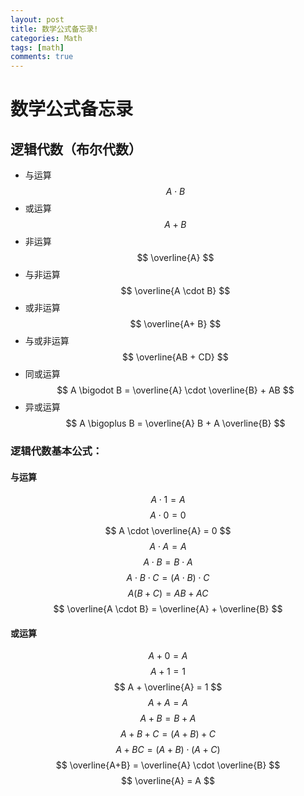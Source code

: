 ```yaml
---
layout: post
title: 数学公式备忘录!
categories: Math
tags: [math]
comments: true
---
```


# 数学公式备忘录
<!--more-->

## 逻辑代数（布尔代数）
- 与运算$$ A \cdot B $$
- 或运算$$ A + B $$
- 非运算$$ \overline{A} $$
- 与非运算$$ \overline{A \cdot B} $$
- 或非运算$$ \overline{A+ B} $$
- 与或非运算$$ \overline{AB + CD} $$
- 同或运算$$ A \bigodot B = \overline{A} \cdot  \overline{B} + AB $$
- 异或运算$$ A \bigoplus B = \overline{A} B + A \overline{B} $$

### 逻辑代数基本公式：

#### 与运算
$$ A \cdot 1 = A $$
$$ A \cdot 0 = 0  $$
$$ A \cdot \overline{A} = 0  $$
$$ A \cdot A = A  $$
$$ A \cdot B = B \cdot A  $$
$$ A \cdot B \cdot C = (A \cdot B) \cdot C  $$
$$ A(B+C) = AB + AC  $$
$$ \overline{A \cdot B} = \overline{A} + \overline{B}  $$

#### 或运算
$$ A + 0 = A  $$
$$ A + 1 = 1  $$
$$ A + \overline{A} = 1  $$
$$ A + A = A  $$
$$ A + B = B+ A  $$
$$ A + B + C = ( A + B) + C  $$
$$ A + BC = (A +B) \cdot (A + C)  $$
$$ \overline{A+B} = \overline{A} \cdot \overline{B}  $$
$$ \overline{A} = A  $$
